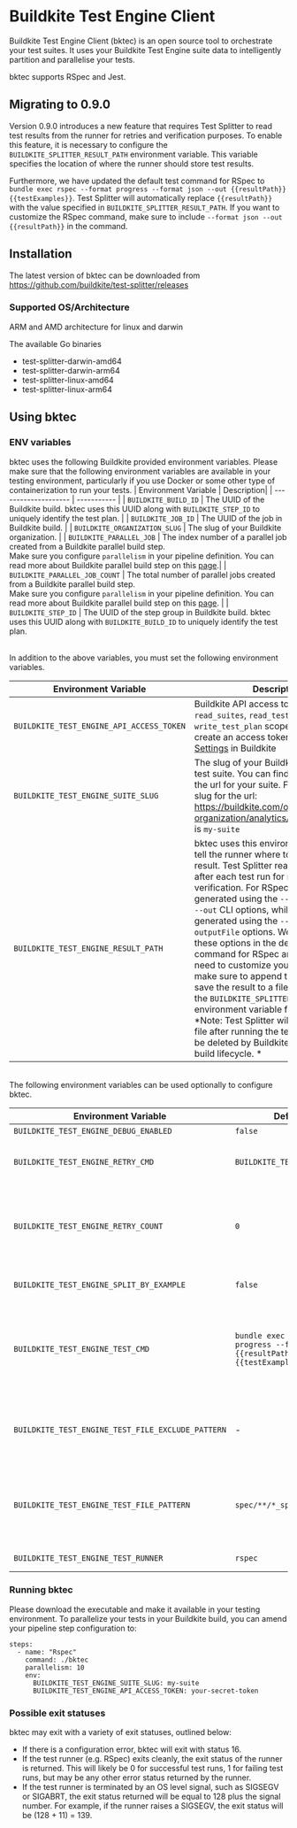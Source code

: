 # Buildkite Test Engine Client

Buildkite Test Engine Client (bktec) is an open source tool to orchestrate your test suites. It uses your Buildkite Test Engine suite data to intelligently partition and parallelise your tests.

bktec supports RSpec and Jest.

## Migrating to 0.9.0
Version 0.9.0 introduces a new feature that requires Test Splitter to read test results from the runner for retries and verification purposes. To enable this feature, it is necessary to configure the `BUILDKITE_SPLITTER_RESULT_PATH` environment variable. This variable specifies the location of where the runner should store test results.

Furthermore, we have updated the default test command for RSpec to `bundle exec rspec --format progress --format json --out {{resultPath}} {{testExamples}}`. Test Splitter will automatically replace `{{resultPath}}` with the value specified in `BUILDKITE_SPLITTER_RESULT_PATH`. If you want to customize the RSpec command, make sure to include `--format json --out {{resultPath}}` in the command. 

## Installation
The latest version of bktec can be downloaded from https://github.com/buildkite/test-splitter/releases

### Supported OS/Architecture
ARM and AMD architecture for linux and darwin

The available Go binaries
- test-splitter-darwin-amd64
- test-splitter-darwin-arm64
- test-splitter-linux-amd64
- test-splitter-linux-arm64

## Using bktec

### ENV variables
bktec uses the following Buildkite provided environment variables.
Please make sure that the following environment variables are available in your testing environment, particularly if you use Docker or some other type of containerization to run your tests.
| Environment Variable | Description|
| -------------------- | ----------- |
| `BUILDKITE_BUILD_ID` | The UUID of the Buildkite build. bktec uses this UUID along with `BUILDKITE_STEP_ID` to uniquely identify the test plan. |
| `BUILDKITE_JOB_ID` | The UUID of the job in Buildkite build. |
| `BUILDKITE_ORGANIZATION_SLUG` | The slug of your Buildkite organization. |
| `BUILDKITE_PARALLEL_JOB` | The index number of a parallel job created from a Buildkite parallel build step. <br>Make sure you configure `parallelism` in your pipeline definition.  You can read more about Buildkite parallel build step on this [page](https://buildkite.com/docs/pipelines/controlling-concurrency#concurrency-and-parallelism).|
| `BUILDKITE_PARALLEL_JOB_COUNT` | The total number of parallel jobs created from a Buildkite parallel build step. <br>Make sure you configure `parallelism` in your pipeline definition.  You can read more about Buildkite parallel build step on this [page](https://buildkite.com/docs/pipelines/controlling-concurrency#concurrency-and-parallelism). |
| `BUILDKITE_STEP_ID` | The UUID of the step group in Buildkite build. bktec uses this UUID along with `BUILDKITE_BUILD_ID` to uniquely identify the test plan.

<br>
In addition to the above variables, you must set the following environment variables.

| Environment Variable | Description |
| -------------------- | ----------- |
| `BUILDKITE_TEST_ENGINE_API_ACCESS_TOKEN ` | Buildkite API access token with `read_suites`, `read_test_plan`, and `write_test_plan` scopes. You can create an access token from [Personal Settings](https://buildkite.com/user/api-access-tokens) in Buildkite |
| `BUILDKITE_TEST_ENGINE_SUITE_SLUG` | The slug of your Buildkite Test Engine test suite. You can find the suite slug in the url for your suite. For example, the slug for the url: https://buildkite.com/organizations/my-organization/analytics/suites/my-suite is `my-suite` |
| `BUILDKITE_TEST_ENGINE_RESULT_PATH` | bktec uses this environment variable to tell the runner where to store the test result. Test Splitter reads the test result after each test run for retries and verification. For RSpec, the result is generated using the `--format json` and `--out` CLI options, while for Jest, it is generated using the `--json` and `--outputFile` options. We have included these options in the default test command for RSpec and Jest. If you need to customize your test command, make sure to append the CLI options to save the result to a file. Please refer to the `BUILDKITE_SPLITTER_TEST_CMD` environment variable for more details. <br> *Note: Test Splitter will not delete the file after running the test, however it will be deleted by Buildkite Agent as part of build lifecycle. *|

<br>
The following environment variables can be used optionally to configure bktec.

| Environment Variable | Default Value | Description |
| ---- | ---- | ----------- |
| `BUILDKITE_TEST_ENGINE_DEBUG_ENABLED` | `false` | Flag to enable more verbose logging. |
| `BUILDKITE_TEST_ENGINE_RETRY_CMD` | `BUILDKITE_TEST_ENGINE_TEST_CMD` | The command to retry the failed tests. bktec will fill in the `{{testExamples}}` placeholder with the failed tests. If not set, bktec will use the same command defined in `BUILDKITE_TEST_ENGINE_TEST_CMD`. |
| `BUILDKITE_TEST_ENGINE_RETRY_COUNT` | `0` | The number of retries. bktec runs the test command defined in `BUILDKITE_TEST_ENGINE_TEST_CMD` and retries only the failed tests up to `BUILDKITE_TEST_ENGINE_RETRY_COUNT` times, using the retry command defined in `BUILDKITE_TEST_ENGINE_RETRY_CMD`. |
| `BUILDKITE_TEST_ENGINE_SPLIT_BY_EXAMPLE` | `false` | Flag to enable split by example. When this option is `true`, bktec will split the execution of slow test files over multiple partitions. |
| `BUILDKITE_TEST_ENGINE_TEST_CMD` | `bundle exec rspec --format progress --format json --out {{resultPath}} {{testExamples}}` | Test command to run your tests. bktec will replace the `{{testExamples}}` placeholder with the test plan, and replace `{{resultPath}}` with the value set in `BUILDKITE_TEST_ENGINE_RESULT_PATH`. It is necessary to configure your Rspec with `--format json --out {{resultPath}}` when customizing the test command, because bktec needs to read the result after each test run. |
| `BUILDKITE_TEST_ENGINE_TEST_FILE_EXCLUDE_PATTERN` | - | Glob pattern to exclude certain test files or directories. The exclusion will be applied after discovering the test files using a pattern configured with `BUILDKITE_TEST_ENGINE_TEST_FILE_PATTERN`. </br> *This option accepts the pattern syntax supported by the [zzglob](https://github.com/DrJosh9000/zzglob?tab=readme-ov-file#pattern-syntax) library.* |
| `BUILDKITE_TEST_ENGINE_TEST_FILE_PATTERN` | `spec/**/*_spec.rb` | Glob pattern to discover test files. You can exclude certain test files or directories from the discovered test files using a pattern that can be configured with `BUILDKITE_TEST_ENGINE_TEST_FILE_EXCLUDE_PATTERN`.</br> *This option accepts the pattern syntax supported by the [zzglob](https://github.com/DrJosh9000/zzglob?tab=readme-ov-file#pattern-syntax) library.* |
| `BUILDKITE_TEST_ENGINE_TEST_RUNNER` | `rspec` | Test runner to use for running tests. Currently only `rspec` is supported.


### Running bktec
Please download the executable and make it available in your testing environment.
To parallelize your tests in your Buildkite build, you can amend your pipeline step configuration to:
```
steps:
  - name: "Rspec"
    command: ./bktec
    parallelism: 10
    env:
      BUILDKITE_TEST_ENGINE_SUITE_SLUG: my-suite
      BUILDKITE_TEST_ENGINE_API_ACCESS_TOKEN: your-secret-token
```

### Possible exit statuses

bktec may exit with a variety of exit statuses, outlined below:

- If there is a configuration error, bktec will exit with
  status 16.
- If the test runner (e.g. RSpec) exits cleanly, the exit status of
  the runner is returned. This will likely be 0 for successful test runs, 1 for
  failing test runs, but may be any other error status returned by the runner.
- If the test runner is terminated by an OS level signal, such as SIGSEGV or
  SIGABRT, the exit status returned will be equal to 128 plus the signal number.
  For example, if the runner raises a SIGSEGV, the exit status will be (128 +
  11) = 139.

